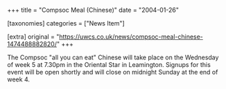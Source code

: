 +++
title = "Compsoc Meal (Chinese)"
date = "2004-01-26"

[taxonomies]
categories = ["News Item"]

[extra]
original = "https://uwcs.co.uk/news/compsoc-meal-chinese-1474488882820/"
+++

The Compsoc "all you can eat" Chinese will take place on the Wednesday of week 5 at 7.30pm in the Oriental Star in Leamington. Signups for this event will be open shortly and will close on midnight Sunday at the end of week 4.

